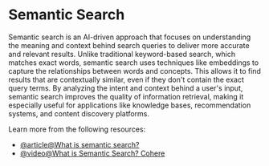 # Semantic Search

Semantic search is an AI-driven approach that focuses on understanding the meaning and context behind search queries to deliver more accurate and relevant results. Unlike traditional keyword-based search, which matches exact words, semantic search uses techniques like embeddings to capture the relationships between words and concepts. This allows it to find results that are contextually similar, even if they don't contain the exact query terms. By analyzing the intent and context behind a user's input, semantic search improves the quality of information retrieval, making it especially useful for applications like knowledge bases, recommendation systems, and content discovery platforms.

Learn more from the following resources:

- [@article@What is semantic search?](https://www.elastic.co/what-is/semantic-search)
- [@video@What is Semantic Search? Cohere](https://www.youtube.com/watch?v=fFt4kR4ntAA)